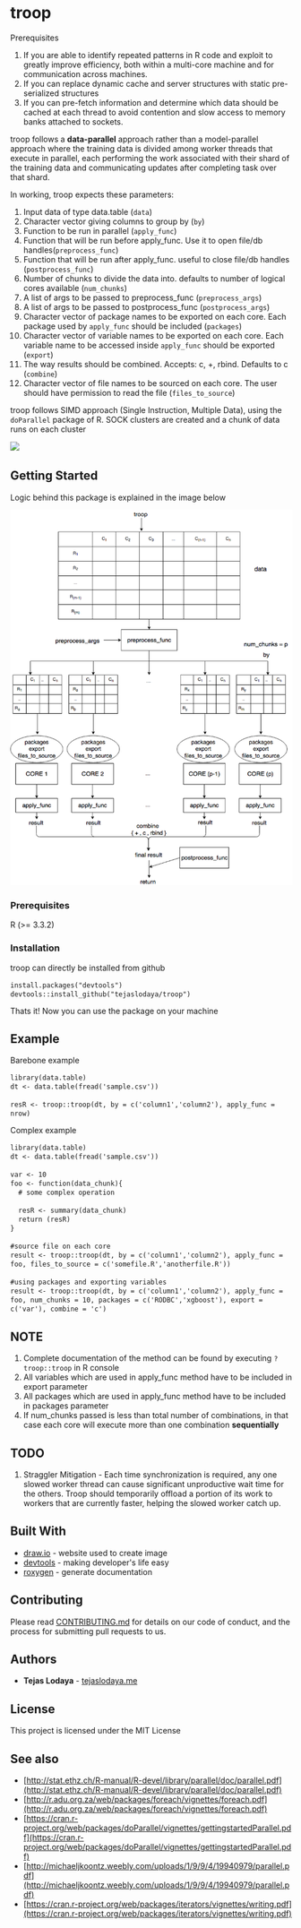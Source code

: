 # troop

Prerequisites

1. If you are able to identify repeated patterns in R code and exploit to greatly improve efficiency, both within a multi-core machine and for communication across machines. 
2. If you can replace dynamic cache and server structures with static pre-serialized structures
3. If you can pre-fetch information and determine which data should be cached at each thread to avoid contention and slow access to memory banks attached to sockets.

troop follows a **data-parallel** approach rather than a model-parallel approach where the training data is divided among worker threads that execute in parallel, each performing the work associated with their shard of the training data and communicating updates after completing task over that shard.

In working, troop expects these parameters:

1. Input data of type data.table (`data`)
2. Character vector giving columns to group by (`by`)
3. Function to be run in parallel (`apply_func`)
4. Function that will be run before apply_func. Use it to open file/db handles(`preprocess_func`)
5. Function that will be run after apply_func. useful to close file/db handles (`postprocess_func`)
6. Number of chunks to divide the data into. defaults to number of logical cores available (`num_chunks`)
7. A list of args to be passed to preprocess_func (`preprocess_args`)
8. A list of args to be passed to postprocess_func (`postprocess_args`)
9. Character vector of package names to be exported on each core. Each package used by `apply_func` should be included (`packages`)
10. Character vector of variable names to be exported on each core. Each variable name to be accessed inside `apply_func` should be exported (`export`)
11. The way results should be combined. Accepts: c, +, rbind. Defaults to c (`combine`)
12. Character vector of file names to be sourced on each core. The user should have permission to read the file (`files_to_source`)

troop follows SIMD approach (Single Instruction, Multiple Data), using the `doParallel` package of R. SOCK clusters are created and a chunk of data runs on each cluster

  ![](https://upload.wikimedia.org/wikipedia/commons/2/21/SIMD.svg)

## Getting Started

Logic behind this package is explained in the image below

![](https://raw.githubusercontent.com/tejaslodaya/troop/master/troop.png)


### Prerequisites

R (>= 3.3.2)

### Installation

troop can directly be installed from github

```
install.packages("devtools")
devtools::install_github("tejaslodaya/troop")
```

Thats it! Now you can use the package on your machine

## Example

Barebone example
```
library(data.table)
dt <- data.table(fread('sample.csv'))

resR <- troop::troop(dt, by = c('column1','column2'), apply_func = nrow)
```

Complex example
```
library(data.table)
dt <- data.table(fread('sample.csv'))

var <- 10
foo <- function(data_chunk){
  # some complex operation
  
  resR <- summary(data_chunk)
  return (resR)
}

#source file on each core
result <- troop::troop(dt, by = c('column1','column2'), apply_func = foo, files_to_source = c('somefile.R','anotherfile.R'))

#using packages and exporting variables
result <- troop::troop(dt, by = c('column1','column2'), apply_func = foo, num_chunks = 10, packages = c('RODBC','xgboost'), export = c('var'), combine = 'c')

```

## NOTE

1. Complete documentation of the method can be found by executing `?troop::troop` in R console
2. All variables which are used in apply_func method have to be included in export parameter
3. All packages which are used in apply_func method have to be included in packages parameter
4. If num_chunks passed is less than total number of combinations, in that case each core will execute more than one combination **sequentially**

## TODO

1. Straggler Mitigation - Each time synchronization is required, any one slowed worker thread can cause significant unproductive wait time for the others. Troop should temporarily offload a portion of its work to workers that are currently faster, helping the slowed worker catch up.


## Built With

* [draw.io](http://draw.io/) - website used to create image
* [devtools](https://github.com/hadley/devtools) - making developer's life easy
* [roxygen](https://github.com/klutometis/roxygen) - generate documentation

## Contributing

Please read [CONTRIBUTING.md](https://github.com/tejaslodaya/troop/blob/master/CONTRIBUTING.md) for details on our code of conduct, and the process for submitting pull requests to us.


## Authors

* **Tejas Lodaya** - [tejaslodaya.me](https://tejaslodaya.me)

## License

This project is licensed under the MIT License

## See also

* [http://stat.ethz.ch/R-manual/R-devel/library/parallel/doc/parallel.pdf](http://stat.ethz.ch/R-manual/R-devel/library/parallel/doc/parallel.pdf)
* [http://r.adu.org.za/web/packages/foreach/vignettes/foreach.pdf](http://r.adu.org.za/web/packages/foreach/vignettes/foreach.pdf)
* [https://cran.r-project.org/web/packages/doParallel/vignettes/gettingstartedParallel.pdf](https://cran.r-project.org/web/packages/doParallel/vignettes/gettingstartedParallel.pdf)
* [http://michaeljkoontz.weebly.com/uploads/1/9/9/4/19940979/parallel.pdf](http://michaeljkoontz.weebly.com/uploads/1/9/9/4/19940979/parallel.pdf)
* [https://cran.r-project.org/web/packages/iterators/vignettes/writing.pdf](https://cran.r-project.org/web/packages/iterators/vignettes/writing.pdf)
